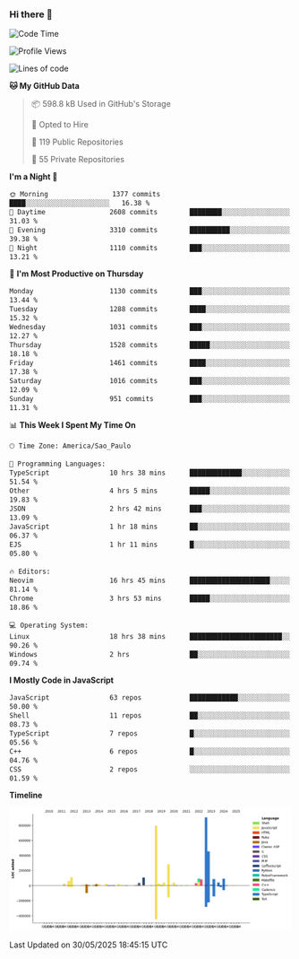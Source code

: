 ### Hi there 👋

<!--START_SECTION:waka-->
![Code Time](http://img.shields.io/badge/Code%20Time-7%2C190%20hrs%2041%20mins-blue)

![Profile Views](http://img.shields.io/badge/Profile%20Views-1-blue)

![Lines of code](https://img.shields.io/badge/From%20Hello%20World%20I%27ve%20Written-3.5%20million%20lines%20of%20code-blue)

**🐱 My GitHub Data** 

> 📦 598.8 kB Used in GitHub's Storage 
 > 
> 💼 Opted to Hire
 > 
> 📜 119 Public Repositories 
 > 
> 🔑 55 Private Repositories 
 > 
**I'm a Night 🦉** 

```text
🌞 Morning                1377 commits        ████░░░░░░░░░░░░░░░░░░░░░   16.38 % 
🌆 Daytime                2608 commits        ████████░░░░░░░░░░░░░░░░░   31.03 % 
🌃 Evening                3310 commits        ██████████░░░░░░░░░░░░░░░   39.38 % 
🌙 Night                  1110 commits        ███░░░░░░░░░░░░░░░░░░░░░░   13.21 % 
```
📅 **I'm Most Productive on Thursday** 

```text
Monday                   1130 commits        ███░░░░░░░░░░░░░░░░░░░░░░   13.44 % 
Tuesday                  1288 commits        ████░░░░░░░░░░░░░░░░░░░░░   15.32 % 
Wednesday                1031 commits        ███░░░░░░░░░░░░░░░░░░░░░░   12.27 % 
Thursday                 1528 commits        █████░░░░░░░░░░░░░░░░░░░░   18.18 % 
Friday                   1461 commits        ████░░░░░░░░░░░░░░░░░░░░░   17.38 % 
Saturday                 1016 commits        ███░░░░░░░░░░░░░░░░░░░░░░   12.09 % 
Sunday                   951 commits         ███░░░░░░░░░░░░░░░░░░░░░░   11.31 % 
```


📊 **This Week I Spent My Time On** 

```text
🕑︎ Time Zone: America/Sao_Paulo

💬 Programming Languages: 
TypeScript               10 hrs 38 mins      █████████████░░░░░░░░░░░░   51.54 % 
Other                    4 hrs 5 mins        █████░░░░░░░░░░░░░░░░░░░░   19.83 % 
JSON                     2 hrs 42 mins       ███░░░░░░░░░░░░░░░░░░░░░░   13.09 % 
JavaScript               1 hr 18 mins        ██░░░░░░░░░░░░░░░░░░░░░░░   06.37 % 
EJS                      1 hr 11 mins        █░░░░░░░░░░░░░░░░░░░░░░░░   05.80 % 

🔥 Editors: 
Neovim                   16 hrs 45 mins      ████████████████████░░░░░   81.14 % 
Chrome                   3 hrs 53 mins       █████░░░░░░░░░░░░░░░░░░░░   18.86 % 

💻 Operating System: 
Linux                    18 hrs 38 mins      ███████████████████████░░   90.26 % 
Windows                  2 hrs               ██░░░░░░░░░░░░░░░░░░░░░░░   09.74 % 
```

**I Mostly Code in JavaScript** 

```text
JavaScript               63 repos            ████████████░░░░░░░░░░░░░   50.00 % 
Shell                    11 repos            ██░░░░░░░░░░░░░░░░░░░░░░░   08.73 % 
TypeScript               7 repos             █░░░░░░░░░░░░░░░░░░░░░░░░   05.56 % 
C++                      6 repos             █░░░░░░░░░░░░░░░░░░░░░░░░   04.76 % 
CSS                      2 repos             ░░░░░░░░░░░░░░░░░░░░░░░░░   01.59 % 
```



**Timeline**

![Lines of Code chart](https://raw.githubusercontent.com/jampow/jampow/master/assets/bar_graph.png)


 Last Updated on 30/05/2025 18:45:15 UTC
<!--END_SECTION:waka-->

